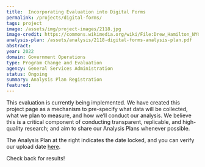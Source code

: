 ```yaml
---
title:  Incorporating Evaluation into Digital Forms
permalink: /projects/digital-forms/
tags: project  
image: /assets/img/project-images/2118.jpg  
image-credit: https://commons.wikimedia.org/wiki/File:Drew_Hamilton_NYCHA_jeh.jpg
analysis-plan: /assets/analysis/2118-digital-forms-analysis-plan.pdf
abstract: 
year: 2022  
domain: Government Operations
type: Program Change and Evaluation
agency: General Services Administration
status: Ongoing
summary: Analysis Plan Registration
featured:
---
```

This evaluation is currently being implemented. We have created this project page as a mechanism to pre-specify what data will be collected, what we plan to measure, and how we’ll conduct our analysis. We believe this is a critical component of conducting transparent, replicable, and high-quality research; and aim to share our Analysis Plans whenever possible.

The Analysis Plan at the right indicates the date locked, and you can verify our upload date <a href="https://github.com/gsa-oes/office-of-evaluation-sciences/commits/master/assets/analysis/2118-digital-forms-analysis-plan.pdf">here</a>. 

Check back for results!
